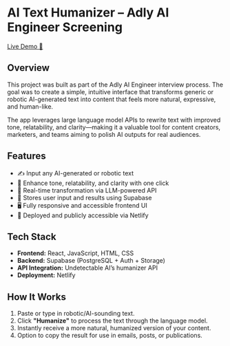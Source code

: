 # AI Text Humanizer – Adly AI Engineer Screening

[Live Demo 🚀](https://ai-humanizer-adly.netlify.app/)  

## Overview

This project was built as part of the Adly AI Engineer interview process. The goal was to create a simple, intuitive interface that transforms generic or robotic AI-generated text into content that feels more natural, expressive, and human-like.

The app leverages large language model APIs to rewrite text with improved tone, relatability, and clarity—making it a valuable tool for content creators, marketers, and teams aiming to polish AI outputs for real audiences.

## Features

- ✍️ Input any AI-generated or robotic text
- 🤖 Enhance tone, relatability, and clarity with one click
- 🧠 Real-time transformation via LLM-powered API
- 💾 Stores user input and results using Supabase
- 🖥️ Fully responsive and accessible frontend UI
- 🚀 Deployed and publicly accessible via Netlify

## Tech Stack

- **Frontend:** React, JavaScript, HTML, CSS
- **Backend:** Supabase (PostgreSQL + Auth + Storage)
- **API Integration:** Undetectable AI’s humanizer API
- **Deployment:** Netlify

## How It Works

1. Paste or type in robotic/AI-sounding text.
2. Click **"Humanize"** to process the text through the language model.
3. Instantly receive a more natural, humanized version of your content.
4. Option to copy the result for use in emails, posts, or publications.
